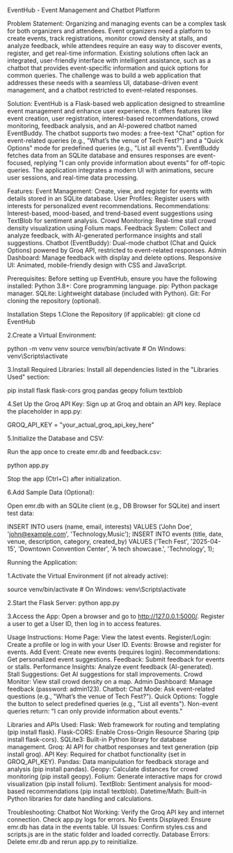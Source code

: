 EventHub - Event Management and Chatbot Platform

Problem Statement:
Organizing and managing events can be a complex task for both organizers and attendees. Event organizers need a platform to create events, track registrations, monitor crowd density at stalls, and analyze feedback, while attendees require an easy way to discover events, register, and get real-time information. Existing solutions often lack an integrated, user-friendly interface with intelligent assistance, such as a chatbot that provides event-specific information and quick options for common queries. The challenge was to build a web application that addresses these needs with a seamless UI, database-driven event management, and a chatbot restricted to event-related responses.

Solution:
EventHub is a Flask-based web application designed to streamline event management and enhance user experience. It offers features like event creation, user registration, interest-based recommendations, crowd monitoring, feedback analysis, and an AI-powered chatbot named EventBuddy. The chatbot supports two modes: a free-text "Chat" option for event-related queries (e.g., "What’s the venue of Tech Fest?") and a "Quick Options" mode for predefined queries (e.g., "List all events"). EventBuddy fetches data from an SQLite database and ensures responses are event-focused, replying "I can only provide information about events" for off-topic queries. The application integrates a modern UI with animations, secure user sessions, and real-time data processing.

Features:
Event Management: Create, view, and register for events with details stored in an SQLite database.
User Profiles: Register users with interests for personalized event recommendations.
Recommendations: Interest-based, mood-based, and trend-based event suggestions using TextBlob for sentiment analysis.
Crowd Monitoring: Real-time stall crowd density visualization using Folium maps.
Feedback System: Collect and analyze feedback, with AI-generated performance insights and stall suggestions.
Chatbot (EventBuddy): Dual-mode chatbot (Chat and Quick Options) powered by Groq API, restricted to event-related responses.
Admin Dashboard: Manage feedback with display and delete options.
Responsive UI: Animated, mobile-friendly design with CSS and JavaScript.

Prerequisites:
Before setting up EventHub, ensure you have the following installed:
Python 3.8+: Core programming language.
pip: Python package manager.
SQLite: Lightweight database (included with Python).
Git: For cloning the repository (optional).

Installation Steps
1.Clone the Repository (if applicable):
git clone <repository-url>
cd EventHub

2.Create a Virtual Environment:

python -m venv venv
source venv/bin/activate  # On Windows: venv\Scripts\activate

3.Install Required Libraries: Install all dependencies listed in the "Libraries Used" section:

pip install flask flask-cors groq pandas geopy folium textblob

4.Set Up the Groq API Key:
Sign up at Groq and obtain an API key.
Replace the placeholder in app.py:

GROQ_API_KEY = "your_actual_groq_api_key_here"

5.Initialize the Database and CSV:

Run the app once to create emr.db and feedback.csv:

python app.py

Stop the app (Ctrl+C) after initialization.

6.Add Sample Data (Optional):

Open emr.db with an SQLite client (e.g., DB Browser for SQLite) and insert test data:

INSERT INTO users (name, email, interests) VALUES ('John Doe', 'john@example.com', 'Technology,Music');
INSERT INTO events (title, date, venue, description, category, created_by) VALUES ('Tech Fest', '2025-04-15', 'Downtown Convention Center', 'A tech showcase.', 'Technology', 1);

Running the Application:

1.Activate the Virtual Environment (if not already active):

source venv/bin/activate  # On Windows: venv\Scripts\activate

2.Start the Flask Server:
python app.py

3.Access the App:
Open a browser and go to http://127.0.0.1:5000/.
Register a user to get a User ID, then log in to access features.

Usage Instructions:
Home Page: View the latest events.
Register/Login: Create a profile or log in with your User ID.
Events: Browse and register for events.
Add Event: Create new events (requires login).
Recommendations: Get personalized event suggestions.
Feedback: Submit feedback for events or stalls.
Performance Insights: Analyze event feedback (AI-generated).
Stall Suggestions: Get AI suggestions for stall improvements.
Crowd Monitor: View stall crowd density on a map.
Admin Dashboard: Manage feedback (password: admin123).
Chatbot:
Chat Mode: Ask event-related questions (e.g., "What’s the venue of Tech Fest?").
Quick Options: Toggle the button to select predefined queries (e.g., "List all events").
Non-event queries return: "I can only provide information about events."

Libraries and APIs Used:
Flask: Web framework for routing and templating (pip install flask).
Flask-CORS: Enable Cross-Origin Resource Sharing (pip install flask-cors).
SQLite3: Built-in Python library for database management.
Groq: AI API for chatbot responses and text generation (pip install groq).
API Key: Required for chatbot functionality (set in GROQ_API_KEY).
Pandas: Data manipulation for feedback storage and analysis (pip install pandas).
Geopy: Calculate distances for crowd monitoring (pip install geopy).
Folium: Generate interactive maps for crowd visualization (pip install folium).
TextBlob: Sentiment analysis for mood-based recommendations (pip install textblob).
Datetime/Math: Built-in Python libraries for date handling and calculations.

Troubleshooting:
Chatbot Not Working: Verify the Groq API key and internet connection. Check app.py logs for errors.
No Events Displayed: Ensure emr.db has data in the events table.
UI Issues: Confirm styles.css and scripts.js are in the static folder and loaded correctly.
Database Errors: Delete emr.db and rerun app.py to reinitialize.
